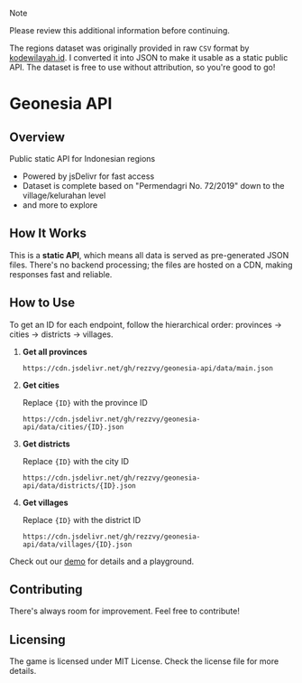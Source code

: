 > [!NOTE]  
> Please review this additional information before continuing.

The regions dataset was originally provided in raw `CSV` format by [kodewilayah.id](https://kodewilayah.id). I converted it into JSON to make it usable as a static public API. The dataset is free to use without attribution, so you're good to go!

# Geonesia API

## Overview

Public static API for Indonesian regions

- Powered by jsDelivr for fast access
- Dataset is complete based on "Permendagri No. 72/2019" down to the village/kelurahan level
- and more to explore

## How It Works

This is a **static API**, which means all data is served as pre-generated JSON files. There's no backend processing; the files are hosted on a CDN, making responses fast and reliable.

## How to Use

To get an ID for each endpoint, follow the hierarchical order: provinces → cities → districts → villages.

1. **Get all provinces**

   `https://cdn.jsdelivr.net/gh/rezzvy/geonesia-api/data/main.json`

2. **Get cities**

   Replace `{ID}` with the province ID

   `https://cdn.jsdelivr.net/gh/rezzvy/geonesia-api/data/cities/{ID}.json`

3. **Get districts**

   Replace `{ID}` with the city ID

   `https://cdn.jsdelivr.net/gh/rezzvy/geonesia-api/data/districts/{ID}.json`

4. **Get villages**

   Replace `{ID}` with the district ID

   `https://cdn.jsdelivr.net/gh/rezzvy/geonesia-api/data/villages/{ID}.json`

Check out our [demo](https://rezzvy.github.io/geonesia-api/) for details and a playground.

## Contributing

There's always room for improvement. Feel free to contribute!

## Licensing

The game is licensed under MIT License. Check the license file for more details.
